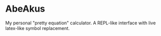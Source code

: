 # AbeAkus
My personal "pretty equation" calculator. A REPL-like interface with live latex-like symbol replacement.
